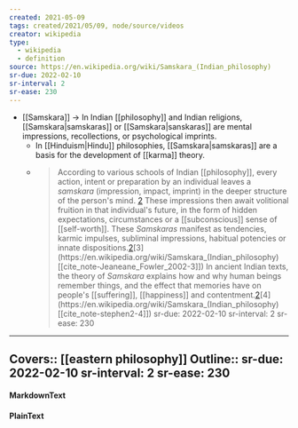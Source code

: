 ```yaml
---
created: 2021-05-09
tags: created/2021/05/09, node/source/videos
creator: wikipedia
type:
  - wikipedia
  - definition
source: https://en.wikipedia.org/wiki/Samskara_(Indian_philosophy)
sr-due: 2022-02-10
sr-interval: 2
sr-ease: 230
---
```


- [[Samskara]] -> In Indian [[philosophy]] and Indian religions, [[Samskara|samskaras]] or [[Samskara|sanskaras]] are mental impressions, recollections, or psychological imprints. 
	- In [[Hinduism|Hindu]] philosophies, [[Samskara|samskaras]] are a basis for the development of [[karma]] theory.
	- > According to various schools of Indian [[philosophy]], every action, intent or preparation by an individual leaves a _samskara_ (impression, impact, imprint) in the deeper structure of the person's mind. [2](https://en.wikipedia.org/wiki/Samskara_(Indian_philosophy)[[cite_note-ian-2]]) These impressions then await volitional fruition in that individual's future, in the form of hidden expectations, circumstances or a [[subconscious]] sense of [[self-worth]]. These _Samskaras_ manifest as tendencies, karmic impulses, subliminal impressions, habitual potencies or innate dispositions.[2](https://en.wikipedia.org/wiki/Samskara_(Indian_philosophy)[[cite_note-ian-2]])[3](https://en.wikipedia.org/wiki/Samskara_(Indian_philosophy)[[cite_note-Jeaneane_Fowler_2002-3]]) In ancient Indian texts, the theory of _Samskara_ explains how and why human beings remember things, and the effect that memories have on people's [[suffering]], [[happiness]] and contentment.[2](https://en.wikipedia.org/wiki/Samskara_(Indian_philosophy)[[cite_note-ian-2]])[4](https://en.wikipedia.org/wiki/Samskara_(Indian_philosophy)[[cite_note-stephen2-4]])
sr-due: 2022-02-10
sr-interval: 2
sr-ease: 230
---

**Covers**::  [[eastern philosophy]] 
**Outline**::
sr-due: 2022-02-10
sr-interval: 2
sr-ease: 230
--- 
#### MarkdownText

#### PlainText